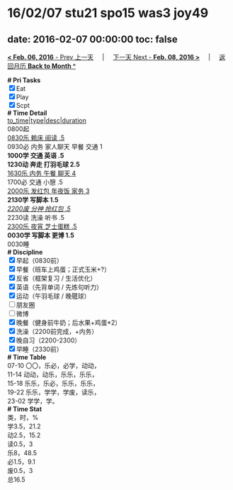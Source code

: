 # 16/02/07 stu21 spo15 was3 joy49

date: 2016-02-07 00:00:00
toc: false
---
[**< Feb. 06, 2016** - Prev 上一天](/lifelogs/2016/02/d06.html) &nbsp; &nbsp; | &nbsp; &nbsp; [下一天 Next - **Feb. 08, 2016 >**](/lifelogs/2016/02/d08.html) &nbsp; &nbsp; |  &nbsp; &nbsp; [返回月历 **Back to Month ^**](/lifelogs/2016/02/index.html)
<br/><div><b># Pri Tasks</b></div><div><input checked="true" type="checkbox"/>Eat</div><div><input checked="true" type="checkbox"/>Play</div><div><input checked="true" type="checkbox"/>Scpt</div><div><b># Time Detail</b></div><div><u>to_time|type|desc|duration</u></div><div>0800起</div><div><u>0830乐 赖床 阅读 .5</u></div><div>0930必 内务 家人聊天 早餐 交通 1</div><div><b>1000学 交通 英语 .5</b></div><div><b>1230动 奔走 打羽毛球 2.5</b></div><div><u>1630乐 内务 午餐 聊天 4</u></div><div>1700必 交通 小憩 .5</div><div><u>2000乐 发红包 年夜饭 家务 3</u></div><div><b>2130学 写脚本 1.5</b></div><div><u><i>2200废 分神 抢红包 .5</i></u></div><div>2230读 洗澡 听书 .5</div><div><u>2300乐 夜宵 芝士蛋糕 .5</u></div><div><b>0030学 写脚本 更博 1.5</b></div><div>0030睡</div><div><b># Discipline</b></div><div><input checked="true" type="checkbox"/>早起（0830前）</div><div><input checked="true" type="checkbox"/>早餐（班车上鸡蛋；正式玉米+?）</div><div><input checked="true" type="checkbox"/>反省（框架复习 / 生活优化）</div><div><input checked="true" type="checkbox"/>英语（先背单词 / 先炼句听力）</div><div><input checked="true" type="checkbox"/>运动（午羽毛球 / 晚毽球）</div><div><input type="checkbox"/>朋友圈</div><div><input type="checkbox"/>微博</div><div><input checked="true" type="checkbox"/>晚餐（健身前牛奶；后水果+鸡蛋*2）</div><div><input checked="true" type="checkbox"/>洗澡（2200前完成，+内务）</div><div><input checked="true" type="checkbox"/>晚自习（2200-2300）</div><div><input checked="true" type="checkbox"/>早睡（2330前）</div><div><b># Time Table</b></div><div>07-10 〇〇，乐必，必学，动动，</div><div>11-14 动动，动乐，乐乐，乐乐，</div><div>15-18 乐乐，乐必，乐乐，乐乐，</div><div>19-22 乐乐，学学，学废，读乐，</div><div>23-02 学学，学。</div><div><b># Time Stat</b></div><div>类，时，%</div><div>学3.5，21.2</div><div>动2.5，15.2</div><div>读0.5，3</div><div>乐8，48.5</div><div>必1.5，9.1</div><div>废0.5，3</div><div>总16.5</div>
